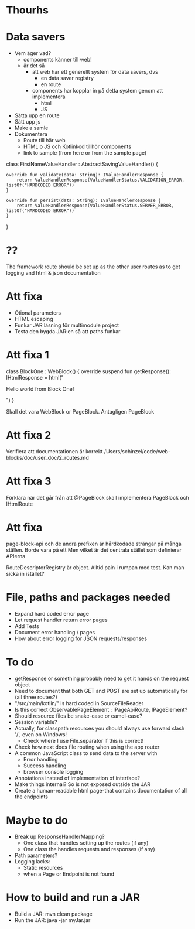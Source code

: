 # Thourhs

# Data savers
- Vem äger vad?
  - components känner till web!
  - är det så
    - att web har ett generellt system för data savers, dvs
      - en data saver registry
      - en route
    - components har kopplar in på detta system genom att implementera
      - html
      - JS
- Sätta upp en route
- Sätt upp js
- Make a samle
- Dokumentera
  - Route till här web
  - HTML o JS och Kotlinkod tillhör components
  - link to sample (from here or from the sample page)



class FirstNameValueHandler : AbstractSavingValueHandler<String>() {

    override fun validate(data: String): IValueHandlerResponse {
        return ValueHandlerResponse(ValueHandlerStatus.VALIDATION_ERROR, listOf("HARDCODED ERROR"))
    }

    override fun persist(data: String): IValueHandlerResponse {
        return ValueHandlerResponse(ValueHandlerStatus.SERVER_ERROR, listOf("HARDCODED ERROR"))
    }
}

# ??
The framework route should be set up as
the other user routes as to get logging
and html & json documentation

# Att fixa
- Otional parameters
- HTML escaping
- Funkar JAR läsning för multimodule project
- Testa den bygda JAR:en så att paths funkar



# Att fixa 1
class BlockOne : WebBlock() {
override suspend fun getResponse(): IHtmlResponse = html("<p>Hello world from Block One!</p>")
}

Skall det vara WebBlock or PageBlock. Antagligen PageBlock

# Att fixa 2
Verifiera att documentationen är korrekt
/Users/schinzel/code/web-blocks/doc/user_doc/2_routes.md


# Att fixa 3
Förklara när det går från att @PageBlock skall implementera PageBlock och IHtmlRoute


# Att fixa
page-block-api  och de andra prefixen är hårdkodade strängar på många ställen.
Borde vara på ett
Men vilket är det centrala stället som definierar APIerna

RouteDescriptorRegistry är object. Alltid pain i rumpan med test. Kan man sicka in istället?

# File, paths and packages needed
- Expand hard coded error page
- Let request handler return error pages
- Add Tests
- Document error handling / pages
- How about error logging for JSON requests/responses


# To do
- getResponse or something probably need to get it hands on the request object
- Need to document that both GET and POST are set up automatically for (all three routes?)
- "/src/main/kotlin/" is hard coded in SourceFileReader
- Is this correct ObservablePageElement : IPageApiRoute, IPageElement?
- Should resource files be snake-case or camel-case?
- Session variable?
- Actually, for classpath resources you should always use forward slash '/', even on Windows!
  - Check where I use File.separator if this is correct!
- Check how next does file routing when using the app router
- A common JavaScript class to send data to the server with
  - Error handling
  - Success handling
  - browser console logging
- Annotations instead of implementation of interface?
- Make things internal? So is not exposed outside the JAR
- Create a human-readable html page-that contains documentation of all the endpoints

# Maybe to do
- Break up ResponseHandlerMapping?
  - One class that handles setting up the routes (if any)
  - One class the handles requests and responses (if any)
- Path parameters?
- Logging lacks:
  - Static resources
  - when a Page or Endpoint is not found


# How to build and run a JAR
- Build a JAR: mvn clean package
- Run the JAR: java -jar myJar.jar

